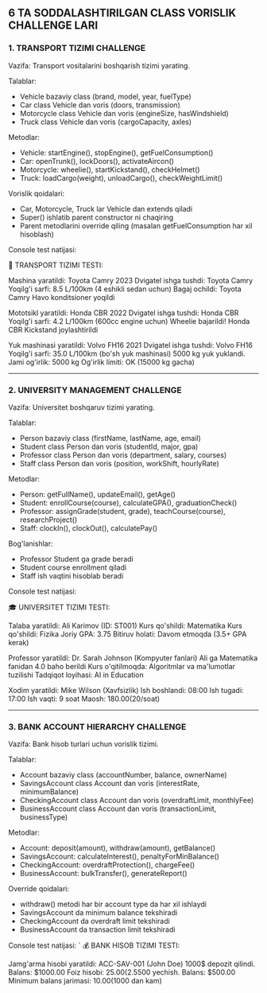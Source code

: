 ## 6 TA SODDALASHTIRILGAN CLASS VORISLIK CHALLENGE LARI

### 1. TRANSPORT TIZIMI CHALLENGE

Vazifa: Transport vositalarini boshqarish tizimi yarating.

Talablar:
- Vehicle bazaviy class (brand, model, year, fuelType)
- Car class Vehicle dan voris (doors, transmission)
- Motorcycle class Vehicle dan voris (engineSize, hasWindshield)
- Truck class Vehicle dan voris (cargoCapacity, axles)

Metodlar:
- Vehicle: startEngine(), stopEngine(), getFuelConsumption()
- Car: openTrunk(), lockDoors(), activateAircon()
- Motorcycle: wheelie(), startKickstand(), checkHelmet()
- Truck: loadCargo(weight), unloadCargo(), checkWeightLimit()

Vorislik qoidalari:
- Car, Motorcycle, Truck lar Vehicle dan extends qiladi
- Super() ishlatib parent constructor ni chaqiring
- Parent metodlarini override qiling (masalan getFuelConsumption har xil hisoblash)

Console test natijasi:

🚗 TRANSPORT TIZIMI TESTI:

Mashina yaratildi: Toyota Camry 2023
Dvigatel ishga tushdi: Toyota Camry
Yoqilg'i sarfi: 8.5 L/100km (4 eshikli sedan uchun)
Bagaj ochildi: Toyota Camry
Havo konditsioner yoqildi

Mototsikl yaratildi: Honda CBR 2022
Dvigatel ishga tushdi: Honda CBR
Yoqilg'i sarfi: 4.2 L/100km (600cc engine uchun)
Wheelie bajarildi! Honda CBR
Kickstand joylashtirildi

Yuk mashinasi yaratildi: Volvo FH16 2021
Dvigatel ishga tushdi: Volvo FH16
Yoqilg'i sarfi: 35.0 L/100km (bo'sh yuk mashinasi)
5000 kg yuk yuklandi. Jami og'irlik: 5000 kg
Og'irlik limiti: OK (15000 kg gacha)


---

### 2. UNIVERSITY MANAGEMENT CHALLENGE

Vazifa: Universitet boshqaruv tizimi yarating.

Talablar:
- Person bazaviy class (firstName, lastName, age, email)
- Student class Person dan voris (studentId, major, gpa)
- Professor class Person dan voris (department, salary, courses)
- Staff class Person dan voris (position, workShift, hourlyRate)

Metodlar:
- Person: getFullName(), updateEmail(), getAge()
- Student: enrollCourse(course), calculateGPA(), graduationCheck()
- Professor: assignGrade(student, grade), teachCourse(course), researchProject()
- Staff: clockIn(), clockOut(), calculatePay()

Bog'lanishlar:
- Professor Student ga grade beradi
- Student course enrollment qiladi
- Staff ish vaqtini hisoblab beradi

Console test natijasi:

🎓 UNIVERSITET TIZIMI TESTI:

Talaba yaratildi: Ali Karimov (ID: ST001)
Kurs qo'shildi: Matematika
Kurs qo'shildi: Fizika
Joriy GPA: 3.75
Bitiruv holati: Davom etmoqda (3.5+ GPA kerak)

Professor yaratildi: Dr. Sarah Johnson (Kompyuter fanlari)
Ali ga Matematika fanidan 4.0 baho berildi
Kurs o'qitilmoqda: Algoritmlar va ma'lumotlar tuzilishi
Tadqiqot loyihasi: AI in Education

Xodim yaratildi: Mike Wilson (Xavfsizlik)
Ish boshlandi: 08:00
Ish tugadi: 17:00
Ish vaqti: 9 soat
Maosh: $180.00 (20$/soat)


---

### 3. BANK ACCOUNT HIERARCHY CHALLENGE

Vazifa: Bank hisob turlari uchun vorislik tizimi.

Talablar:
- Account bazaviy class (accountNumber, balance, ownerName)
- SavingsAccount class Account dan voris (interestRate, minimumBalance)
- CheckingAccount class Account dan voris (overdraftLimit, monthlyFee)
- BusinessAccount class Account dan voris (transactionLimit, businessType)

Metodlar:
- Account: deposit(amount), withdraw(amount), getBalance()
- SavingsAccount: calculateInterest(), penaltyForMinBalance()
- CheckingAccount: overdraftProtection(), chargeFee()
- BusinessAccount: bulkTransfer(), generateReport()

Override qoidalari:
- withdraw() metodi har bir account type da har xil ishlaydi
- SavingsAccount da minimum balance tekshiradi
- CheckingAccount da overdraft limit tekshiradi
- BusinessAccount da transaction limit tekshiradi

Console test natijasi:
`
💰 BANK HISOB TIZIMI TESTI:

Jamg'arma hisobi yaratildi: ACC-SAV-001 (John Doe)
1000$ depozit qilindi. Balans: $1000.00
Foiz hisobi: $25.00 (2.5% yillik)
500$ yechish. Balans: $500.00
Minimum balans jarimasi: $10.00 (1000$ dan kam)